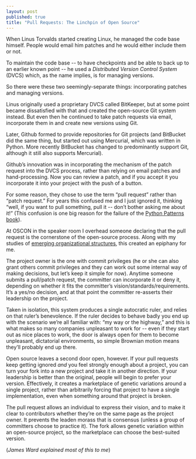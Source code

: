 ```yaml
---
layout: post
published: true
title: "Pull Requests: The Linchpin of Open Source"
---
```


When Linus Torvalds started creating Linux, he managed the code base himself.
People would email him patches and he would either include them or not.

To maintain the code base -- to have checkpoints and be able to back up to an
earlier known point -- he used a *Distributed Version Control System* (DVCS)
which, as the name implies, is for managing versions.

So there were these two seemingly-separate things: incorporating patches and
managing versions.

Linus originally used a proprietary DVCS called BitKeeper, but at some point
became dissatisfied with that and created the open-source Git system instead.
But even then he continued to take patch requests via email, incorporate them in
and create new versions using Git.

Later, Github formed to provide repositories for Git projects (and BitBucket did
the same thing, but started out using Mercurial, which was written in Python.
More recently BitBucket has changed to predominantly support Git, although it
still also supports Mercurial).

Github’s innovation was in incorporating the mechanism of the patch request into
the DVCS process, rather than relying on email patches and hand-processing. Now
you can review a patch, and if you accept it you incorporate it into your
project with the push of a button.

For some reason, they chose to use the term “pull request” rather than “patch
request.” For years this confused me and I just ignored it, thinking “well, if
you want to pull something, pull it -- don’t bother asking me about it!” (This
confusion is one big reason for the failure of the [Python Patterns book](<https://bitbucket.org/BruceEckel/python-3-patterns-idioms>)).

At OSCON in the speaker room I overhead someone declaring that the pull request
is the cornerstone of the open-source process. Along with my studies of
[emerging organizational structures](<http://www.reinventing-business.com/>),
this created an epiphany for me.

The project owner is the one with commit privileges (he or she can also grant
others commit privileges and they can work out some internal way of making
decisions, but let’s keep it simple for now). Anytime someone submits a
pull/patch request, the committer can incorporate it or deny it, depending on
whether it fits the committer’s vision/standards/requirements. It’s a yes/no
decision, and at that point the committer re-asserts their leadership on the
project.

Taken in isolation, this system produces a single autocratic ruler, and relies
on that ruler’s benevolence. If the ruler decides to behave badly you end up
with the scenario we’re all familiar with: “my way or the highway,” and this is
what makes so many companies unpleasant to work for -- even if they start out as
nice places to work, the door is always open for them to become unpleasant,
dictatorial environments, so simple Brownian motion means they’ll probably end
up there.

Open source leaves a second door open, however. If your pull requests keep
getting ignored *and* you feel strongly enough about a project, you can turn
your fork into a new project and take it in another direction. If your
leadership is better than the original, people will begin to prefer your
version. Effectively, it creates a marketplace of genetic variations around a
single project, rather than arbitrarily forcing that project to have a single
implementation, even when something around that project is broken.

The pull request allows an individual to express their vision, and to make it
clear to contributors whether they’re on the same page as the project owner. It
prevents the leaden morass that is consensus (unless a group of committers
choose to practice it). The fork allows genetic variation within an open-source
project, so the marketplace can choose the best-suited version.

(*James Ward explained most of this to me*)
